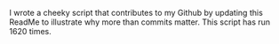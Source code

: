 I wrote a cheeky script that contributes to my Github by updating this ReadMe to illustrate why more than commits matter. This script has run 1620 times.